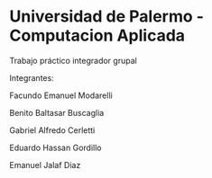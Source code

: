 # Universidad de Palermo - Computacion Aplicada
Trabajo práctico integrador grupal

Integrantes:


Facundo Emanuel Modarelli

Benito Baltasar Buscaglia

Gabriel Alfredo Cerletti

Eduardo Hassan Gordillo

Emanuel Jalaf Diaz


